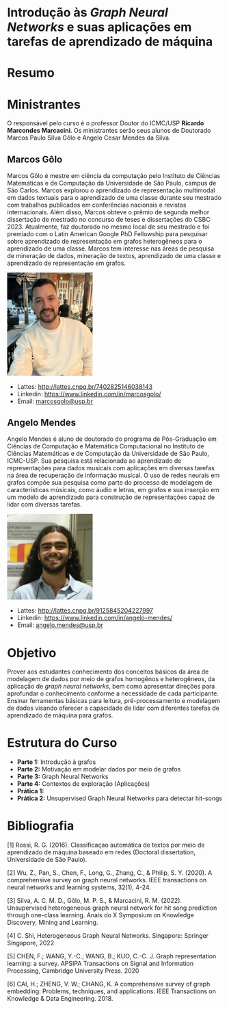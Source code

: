 # Introdução às _Graph Neural Networks_ e suas aplicações em tarefas de aprendizado de máquina

# Resumo

# Ministrantes

O responsável pelo curso é o professor Doutor do ICMC/USP **Ricardo Marcondes Marcacini**. Os ministrantes serão seus alunos de Doutorado Marcos Paulo Silva Gôlo e Angelo Cesar Mendes da Silva. 

## Marcos Gôlo

Marcos Gôlo é mestre em ciência da computação pelo Instituto de Ciências Matemáticas e de Computação da Universidade de São Paulo, campus de São Carlos. Marcos explorou o aprendizado de representação multimodal em dados textuais para o aprendizado de uma classe durante seu mestrado com trabalhos publicados em conferências nacionais e revistas internacionais. Além disso, Marcos obteve o prêmio de segunda melhor dissertação de mestrado no concurso de teses e dissertações do CSBC 2023. Atualmente, faz doutorado no mesmo local de seu mestrado e foi premiado com o Latin American Google PhD Fellowship para pesquisar sobre aprendizado de representação em grafos heterogêneos para o aprendizado de uma classe. Marcos tem interesse nas áreas de pesquisa de mineração de dados, mineração de textos, aprendizado de uma classe e aprendizado de representação em grafos. 

<img src="/images/golo.jpg" width="200">

- Lattes: http://lattes.cnpq.br/7402825146038143
- Linkedin: https://www.linkedin.com/in/marcosgolo/
- Email: marcosgolo@usp.br

## Angelo Mendes

Angelo Mendes é aluno de doutorado do programa de Pós-Graduação em Ciências de Computação e Matemática Computacional no Instituto de Ciências Matemáticas e de Computação da Universidade de São Paulo, ICMC-USP. Sua pesquisa está relacionada ao aprendizado de representações para dados musicais com aplicações em diversas tarefas na área de recuperação de informação musical. O uso de redes neurais em grafos compõe sua pesquisa como parte do processo de modelagem de características músicais, como áudio e letras, em grafos e sua inserção em um modelo de aprendizado para construção de representações capaz de lidar com diversas tarefas.

<img src="/images/angelo.png" width="200">

- Lattes: http://lattes.cnpq.br/9125845204227997
- Linkedin: https://www.linkedin.com/in/angelo-mendes/
- Email: angelo.mendes@usp.br
  
# Objetivo

Prover aos estudantes conhecimento dos conceitos básicos da área de modelagem de dados por meio de grafos homogênos e heterogêneos, da aplicação de _graph neural networks_, bem como apresentar direções para aprofundar o conhecimento conforme a necessidade de cada participante. Ensinar ferramentas básicas para leitura, pré-processamento e modelagem de dados visando oferecer a capacidade de lidar com diferentes tarefas de aprendizado de máquina para grafos. 

# Estrutura do Curso

- **Parte 1:** Introdução à grafos
- **Parte 2:** Motivação em modelar dados por meio de grafos
- **Parte 3:** Graph Neural Networks
- **Parte 4:** Contextos de exploração (Aplicações)
- **Prática 1:** 
- **Prática 2:** Unsupervised Graph Neural Networks para detectar hit-songs

# Bibliografia

[1] Rossi, R. G. (2016). Classificaçao automática de textos por meio de aprendizado de máquina baseado em redes (Doctoral dissertation, Universidade de São Paulo).

[2] Wu, Z., Pan, S., Chen, F., Long, G., Zhang, C., & Philip, S. Y. (2020). A comprehensive survey on graph neural networks. IEEE transactions on neural networks and learning systems, 32(1), 4-24.

[3] Silva, A. C. M. D., Gôlo, M. P. S., & Marcacini, R. M. (2022). Unsupervised heterogeneous graph neural network for hit song prediction through one-class learning. Anais do X Symposium on Knowledge Discovery, Mining and Learning.

[4] C. Shi, Heterogeneous Graph Neural Networks. Singapore: Springer Singapore, 2022

[5] CHEN, F.; WANG, Y.-C.; WANG, B.; KUO, C.-C. J. Graph representation learning: a survey. APSIPA Transactions on Signal and Information Processing, Cambridge University Press. 2020

[6] CAI, H.; ZHENG, V. W.; CHANG, K. A comprehensive survey of graph embedding: Problems, techniques, and applications. IEEE Transactions on Knowledge & Data Engineering. 2018.
